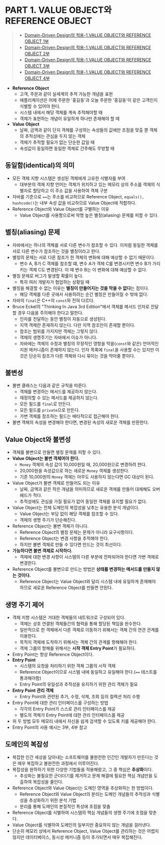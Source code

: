 # PART 1. VALUE OBJECT와 REFERENCE OBJECT
> - [Domain-Driven Design의 적용-1.VALUE OBJECT와 REFERENCE OBJECT 1부](http://aeternum.egloos.com/1105776)
> - [Domain-Driven Design의 적용-1.VALUE OBJECT와 REFERENCE OBJECT 2부](http://aeternum.egloos.com/1111257)
> - [Domain-Driven Design의 적용-1.VALUE OBJECT와 REFERENCE OBJECT 3부](http://aeternum.egloos.com/1114933)
> - [Domain-Driven Design의 적용-1.VALUE OBJECT와 REFERENCE OBJECT 4부](http://aeternum.egloos.com/1115939)

- **Reference Object**
    - 고객, 주문과 같이 실세계의 추적 가능한 개념을 표현
    - 애플리케이션은 어제 주문한 '홍길동'과 오늘 주문한 '홍길동'이 같은 고객인지 식별할 수 있어야 한다.
    - 시스템 내에서 해당 객체를 계속 추적해야할 때
    - 객체가 표현하는 개념이 유일하게 하나만 존재해야 할 때
- **Value Object**
    - 날짜, 금액과 같이 단지 객체를 구성하는 속성들의 값에만 초점을 맞출 뿐 객체의 추적성에는 관심을 두지 않는 객체
    - 객체가 추적할 필요가 없는 단순한 값일 때
    - 속성값이 동일하면 동일한 객체로 간주해도 무방할 때

## 동일함(identical)의 의미
- 모든 객체 지향 시스템은 생성된 객체에게 고유한 식별자를 부여
    - 대부분의 객체 지향 언어는 객체가 위치하고 있는 메모리 상의 주소를 객체의 식별자로 할당하고 이 주소 값을 사용하여 객체 구분
- 자바를 기준으로 `==`는 주소를 비교하므로 Reference Object, `equals(), hashcode()`는 내부 속성 값을 비교하므로 Value Object에 적합하다.
- Reference Object와 Value Object를 구별하는 이유
    - Value Object를 사용함으로써 악명 높은 별칭(aliasing) 문제를 피할 수 있다.

## 별칭(aliasing) 문제
- 자바에서는 하나의 객체를 서로 다른 변수가 참조할 수 있다. 이처럼 동일한 객체를 서로 다른 변수가 참조하는 것을 별칭이라고 한다.
- 별칭의 문제는 서로 다른 참조가 한 객체의 변화에 대해 예상할 수 없기 때문이다.
    - 변수 A, B가 C 객체를 참조할 떄, 변수 A가 객체 C를 변경시키면 변수 B가 가리키는 객체 C도 변경된다. 이 때 변수 B는 이 변화에 대해 예상할 수 없다.
- 별칭 문제로 버그가 발생할 확률이 높다.
    - 특히 여러 개발자가 협업하는 상황일 때
- 별칭을 해결할 수 없는 이유는 **별칭이 만들어지는 것을 막을 수 없다**는 점이다.
    - 해당 객체를 다른 곳에서 사용하려는 순간 별칭은 만들어질 수 밖에 없다.
- 자바의 `final`은 C++의 `const`와 전혀 다르다.
- Bruce Eckel의 "Thinking In Java 3rd Edition"에서 객체를 메서드 인자로 전달할 경우 다음을 주의해야 한다고 말한다.
    - 인자를 전달하는 동안 별칭이 자동으로 생성된다.
    - 지역 객체란 존재하지 않는다. 다만 지역 참조만이 존재할 뿐이다.
    - 참조는 범위를 가지지만 객체는 그렇지 않다.
    - 객체의 생명주기는 자바에서 이슈가 아니다.
    - 자바에는 객체의 수정과 별칭의 무정적인 영항을 막을(`const`와 같은) 언어적인 지원 메커니즘이 존재하지 않는다. 인자 목록에 `final`을 사용할 수는 있지만 이것은 단순히 참조가 다른 객체와 다시 묶이는 것을 막아줄 뿐이다.

## 불변성
- 불변 클래스는 다음과 같은 규칙을 따른다.
    - 객체를 변경하는 메서드를 제공하지 않는다.
    - 재정의할 수 있는 메서드를 제공하지 않는다.
    - 모든 필드를 `final`로 만든다.
    - 모든 필드를 `private`으로 만든다.
    - 가변 객체를 참조하는 필드는 배타적으로 접근해야 한다.
- 불변 객체의 속성을 변경해야 한다면, 변경된 속성의 새로운 객체를 반환한다.

## Value Object와 불변성
- 객체를 불변으로 만들면 별칭 문제를 피할 수 있다.
- **Value Object는 불변 객체여야 한다.**
    - `Money` 객체의 속성 값이 10,000원일 때, 20,000원으로 변경하려 한다.
    - 20,000원을 속성값으로 하는 새로운 `Money` 객체를 생성한다.
    - 기존 10,000원의 `Money` 객체는 아무도 사용하지 않는다면 GC 대상이 된다.
- Value Object가 불변 객체로 만들어도 되는 이유
    - 날짜, 금액과 같은 작은 개념을 의미하므로 새로운 객체를 만들어 대체해도 오버헤드가 적다.
    - 추적성에도 관심을 가질 필요가 없어 동일한 객체를 유지할 필요가 없다.
- Value Object는 전체 도메인의 복잡성을 낮추는 유용한 분석 개념이다.
    - Value Object는 부담 없이 해당 객체를 참조할 수 있다.
    - 객체의 생명 주기가 단순해진다.
- Reference Object는 불변 객체가 아니다.
    - Reference Object의 별칭 문제는 문제가 아니라 요구사항이다.
    - Reference Object는 변경 사항을 추적해야 한다.
    - 하지만 불변 객체로 만들 수 있다면 만드는 것이 최선이다.
- **가능하다면 불변 객체로 시작하다.**
    - 객체에 대한 변경 사항이 시스템의 다른 부분에 전파되어야 한다면 가변 객체로 변경한다.
- Reference Object를 불변으로 만드는 방법은 **상태를 변경하는 메서드를 만들지 않는 것이다.**
    - Reference Object는 Value Object와 달리 시스템 내에 유일하게 존재해야 하므로 새로운 Reference Object를 만들면 안된다.

## 생명 주기 제어
- 객체 지향 시스템은 거대한 객체들의 네트워크로 구성되어 있다.
    - 객체는 상호 연결된 객체들간의 협력을 통해 할당된 책임을 완수한다.
    - 일반적으로 한 객체에서 다른 객체로 이동하기 위해서는 객체 간의 연관 관계를 이용한다.
    - 목적지 객체에 도착하기 위해서는 객체 간의 관계를 항해해야 한다.
    - 객체 그룹의 항해를 위해서는 **시작 객체 Entry Point**가 필요하다.
- Entry Point는 항상 Reference Object이다.
- **Entry Point**
    - 시스템의 요청을 처리하기 위한 객체 그룹의 시작 객체
    - Reference Object이므로 시스템 내에 동일하고 유일해야 한다.(`==` 테스트를 통과해야함)
    - Entry Point의 유일성과 추적성을 유지하기 위한 관리 객체가 필요
- **Entry Point 관리 객체**
    - Entry Point와 관련된 추가, 수정, 삭제, 조회 등의 컬렉션 처리 수행
- Entry Point에 대한 관리 인터페이스를 구성하는 방법
    - 각각의 Entry Point가 스스로 관리 인터페이스를 제공
    - 별도의 객체가 Entry Point에 대한 관리 인터페이스를 제공
- 위 두 방법 모두 메모리 내에서 자신을 쉽게 검색할 수 있도록 키를 제공해야 한다.
- Entry Point의 사용 예시는 3부, 4부 참고

## 도메인의 복잡성
- 복잡한 인간 세상을 담아내는 소프트웨어를 불완전한 인간인 개발자가 만든다는 것은 매우 복잡하고 불완전한 과정에서 이루어진다.
- 복잡성을 완하하기 위한 다양한 기법들을 적용해왔고, 그 중 핵심은 **추상화**이다.
    - 추상화는 불필요한 군더더기를 제거하고 문제 해결에 필요한 핵심 개념만을 도출하여 복잡성을 줄인다.
- Reference Object와 Value Object는 도메인 영역을 추상화하는 한 방법이다.
    - Reference Object와 Value Object의 분리는 도메인 개념들의 추적성과 식별성을 추상화하기 위한 분석 기법
    - 분리를 통해 도메인의 본질적인 특성에 초점을 맞춤
- Reference Object를 식별하여 시스템의 핵심 개념들의 생명 주기에 초점을 맞춘다.
- Value Object를 식별하여 도메인의 일부지만 중요하지 않는 개념을 걸러낸다.
- 단순히 메모리 상에서 Reference Object, Value Object를 관리하는 것은 어렵지 않지만 데이터베이스, 동시성 메커니즘 등이 추가되면서 매우 복잡해진다.
